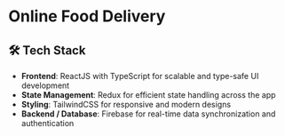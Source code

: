 
# Online Food Delivery 

## 🛠 Tech Stack

* **Frontend**: ReactJS with TypeScript for scalable and type-safe UI development
* **State Management**: Redux for efficient state handling across the app
* **Styling**: TailwindCSS for responsive and modern designs
* **Backend / Database**: Firebase for real-time data synchronization and authentication

